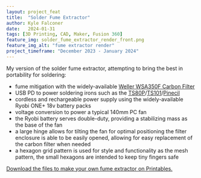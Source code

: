 ```yaml
---
layout: project_feat
title:  "Solder Fume Extractor"
author: Kyle Falconer
date:   2024-01-31
tags: [3D Printing, CAD, Maker, Fusion 360]
feature_img: solder_fume_extractor_render_front.png
feature_img_alt: "fume extractor render"
project_timeframe: "December 2023 - January 2024"
---
```


My version of the solder fume extractor, attempting to bring the best in portability for soldering:

* fume mitigation with the widely-available [Weller WSA350F Carbon Filter](https://www.amazon.com/dp/B000EJ1BUU)
* USB PD to power soldering irons such as the [TS80P](https://www.amazon.com/Soldering-Original-Programmable-Portable-Electric/dp/B0B9MR5PM4/)/[TS101](https://www.amazon.com/UY-CHAN-Programmable-Pocket-size-Acceleration/dp/B01MD12DYT?th=1)/[Pinecil](https://pine64.com/product/pinecil-smart-mini-portable-soldering-iron/)
* cordless and rechargeable power supply using the widely-available Ryobi ONE+ 18v battery packs
* voltage conversion to power a typical 140mm PC fan
* the Ryobi battery serves double-duty, providing a stabilizing mass as the base of the fan
* a large hinge allows for tilting the fan for optimal positioning
the filter enclosure is able to be easily opened, allowing for easy replacement of the carbon filter when needed
* a hexagon grid pattern is used for style and functionality as the mesh pattern, the small hexagons are intended to keep tiny fingers safe

[Download the files to make your own fume extractor on Printables.](https://www.printables.com/model/694334-solder-fume-extractor-with-usb-pd-compatible-with-)